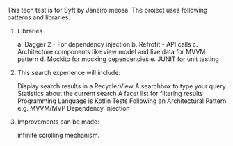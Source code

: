 This tech test is for Syft by Janeiro meosa.
The project uses following patterns and libraries.

1. Libraries

    a. Dagger 2 - For dependency injection
    b. Refrofit - API calls
    c. Architecture components like view model and live data for MVVM pattern
    d. Mockito for mocking dependencies
    e. JUNIT for unit testing

2. This search experience will include:

    Display search results in a RecyclerView
    A searchbox to type your query
    Statistics about the current search
    A facet list for filtering results
    Programming Language is Kotlin
    Tests
    Following an Architectural Pattern e.g. MVVM/MVP
    Dependency Injection

3. Improvements can be made:

    infinite scrolling mechanism.
